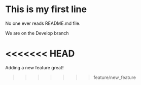 # This is my first line 

No one ever reads README.md file. 

We are on the Develop branch

<<<<<<< HEAD
=======
Adding a new feature great!
>>>>>>> feature/new_feature
